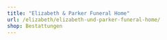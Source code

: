 ```yaml
---
title: "Elizabeth & Parker Funeral Home"
url: /elizabeth/elizabeth-und-parker-funeral-home/
shop: Bestattungen
---
```

